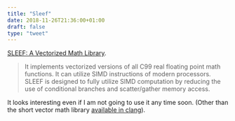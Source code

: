 ```yaml
---
title: "Sleef"
date: 2018-11-26T21:36:00+01:00
draft: false
type: "tweet"
---
```


[SLEEF: A Vectorized Math Library](https://sleef.org).

> It implements vectorized versions of all C99 real floating point math
> functions. It can utilize SIMD instructions of modern processors. SLEEF is
> designed to fully utilize SIMD computation by reducing the use of conditional
> branches and scatter/gather memory access.

It looks interesting even if I am not going to use it any time soon. (Other than
the short vector math library [available in clang](https://twitter.com/fsfodx/status/1066471314532257792)).
